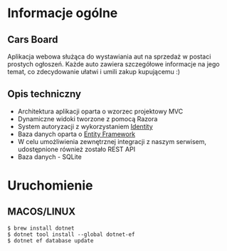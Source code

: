 # Informacje ogólne
## Cars Board
Aplikacja webowa służąca do wystawiania aut na sprzedaż w postaci prostych ogłoszeń. Każde auto zawiera szczegółowe informacje na jego temat, co zdecydowanie ułatwi i umili zakup kupującemu :)

## Opis techniczny
* Architektura aplikacji oparta o wzorzec projektowy MVC
* Dynamiczne widoki tworzone z pomocą Razora
* System autoryzacji z wykorzystaniem [Identity](https://docs.microsoft.com/en-us/aspnet/core/security/authentication/identity?view=aspnetcore-6.0&tabs=visual-studio)
* Baza danych oparta o [Entity Framework](https://docs.microsoft.com/en-us/ef/)
* W celu umożliwienia zewnętrznej integracji z naszym serwisem, udostępnione również zostało REST API
* Baza danych - SQLite

# Uruchomienie
## MACOS/LINUX
```
$ brew install dotnet
$ dotnet tool install --global dotnet-ef
$ dotnet ef database update
```
